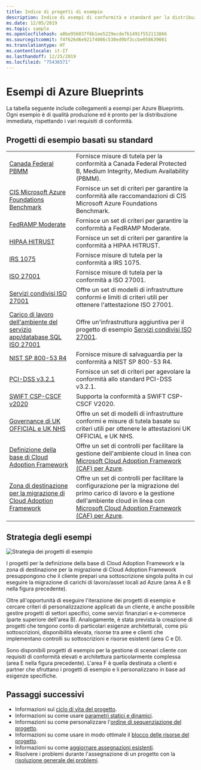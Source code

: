 ```yaml
---
title: Indice di progetti di esempio
description: Indice di esempi di conformità e standard per la distribuzione di ambienti, criteri ed elementi di base di Cloud Adoptions Framework con Azure Blueprints.
ms.date: 12/05/2019
ms.topic: sample
ms.openlocfilehash: a0be956037f6b1ee5229ecde7b1491f552113866
ms.sourcegitcommit: f4f626d6e92174086c530ed9bf3ccbe058639081
ms.translationtype: HT
ms.contentlocale: it-IT
ms.lasthandoff: 12/25/2019
ms.locfileid: "75436571"
---
```

# <a name="azure-blueprints-samples"></a>Esempi di Azure Blueprints

La tabella seguente include collegamenti a esempi per Azure Blueprints. Ogni esempio è di qualità produzione ed è pronto per la distribuzione immediata, rispettando i vari requisiti di conformità.

## <a name="standards-based-blueprint-samples"></a>Progetti di esempio basati su standard

|  |  |
|---------|---------|
| [Canada Federal PBMM](./canada-federal-pbmm/index.md) | Fornisce misure di tutela per la conformità a Canada Federal Protected B, Medium Integrity, Medium Availability (PBMM). |
| [CIS Microsoft Azure Foundations Benchmark](./cis-azure-1.1.0/index.md)| Fornisce un set di criteri per garantire la conformità alle raccomandazioni di CIS Microsoft Azure Foundations Benchmark. |
| [FedRAMP Moderate](./fedramp-m/index.md) | Fornisce un set di criteri per garantire la conformità a FedRAMP Moderate. |
| [HIPAA HITRUST](./HIPAA-HITRUST/index.md) | Fornisce un set di criteri per garantire la conformità a HIPAA HITRUST. |
| [IRS 1075](./irs-1075/index.md) | Fornisce misure di tutela per la conformità a IRS 1075.|
| [ISO 27001](./iso27001/index.md) | Fornisce misure di tutela per la conformità a ISO 27001. |
| [Servizi condivisi ISO 27001](./iso27001-shared/index.md) | Offre un set di modelli di infrastrutture conformi e limiti di criteri utili per ottenere l'attestazione ISO 27001. |
| [Carico di lavoro dell'ambiente del servizio app/database SQL ISO 27001](./iso27001-ase-sql-workload/index.md) | Offre un'infrastruttura aggiuntiva per il progetto di esempio [Servizi condivisi ISO 27001](./iso27001-shared/index.md). |
| [NIST SP 800-53 R4](./nist-sp-800-53-rev4/index.md) | Fornisce misure di salvaguardia per la conformità a NIST SP 800-53 R4. |
| [PCI-DSS v3.2.1](./pci-dss-3.2.1/index.md) | Fornisce un set di criteri per agevolare la conformità allo standard PCI-DSS v3.2.1. |
| [SWIFT CSP-CSCF v2020](./swift-2020/index.md) | Supporta la conformità a SWIFT CSP-CSCF V2020. |
| [Governance di UK OFFICIAL e UK NHS](./ukofficial/index.md) | Offre un set di modelli di infrastrutture conformi e misure di tutela basate su criteri utili per ottenere le attestazioni UK OFFICIAL e UK NHS. |
| [Definizione della base di Cloud Adoption Framework](./caf-foundation/index.md) | Offre un set di controlli per facilitare la gestione dell'ambiente cloud in linea con [Microsoft Cloud Adoption Framework (CAF) per Azure](/azure/architecture/cloud-adoption/governance/journeys/index). |
| [Zona di destinazione per la migrazione di Cloud Adoption Framework](./caf-migrate-landing-zone/index.md) | Offre un set di controlli per facilitare la configurazione per la migrazione del primo carico di lavoro e la gestione dell'ambiente cloud in linea con [Microsoft Cloud Adoption Framework (CAF) per Azure](/azure/architecture/cloud-adoption/migrate/index). |

## <a name="samples-strategy"></a>Strategia degli esempi

![Strategia dei progetti di esempio](../media/blueprint-samples-strategy.png)

I progetti per la definizione della base di Cloud Adoption Framework e la zona di destinazione per la migrazione di Cloud Adoption Framework presuppongono che il cliente prepari una sottoscrizione singola pulita in cui eseguire la migrazione di carichi di lavoro/asset locali ad Azure
(area A e B nella figura precedente).  

Oltre all'opportunità di eseguire l'iterazione dei progetti di esempio e cercare criteri di personalizzazione applicati da un cliente, è anche possibile gestire progetti di settori specifici, come servizi finanziari e e-commerce (parte superiore dell'area B). Analogamente, è stata prevista la creazione di progetti che tengono conto di particolari esigenze architetturali, come più sottoscrizioni, disponibilità elevata, risorse tra aree e clienti che implementano controlli su sottoscrizioni e risorse esistenti (area C e D).

Sono disponibili progetti di esempio per la gestione di scenari cliente con requisiti di conformità elevati e architettura particolarmente complessa (area E nella figura precedente). L'area F è quella destinata a clienti e partner che sfruttano i progetti di esempio e li personalizzano in base ad esigenze specifiche.

## <a name="next-steps"></a>Passaggi successivi

- Informazioni sul [ciclo di vita del progetto](../concepts/lifecycle.md).
- Informazioni su come usare [parametri statici e dinamici](../concepts/parameters.md).
- Informazioni su come personalizzare l'[ordine di sequenziazione del progetto](../concepts/sequencing-order.md).
- Informazioni su come usare in modo ottimale il [blocco delle risorse del progetto](../concepts/resource-locking.md).
- Informazioni su come [aggiornare assegnazioni esistenti](../how-to/update-existing-assignments.md).
- Risolvere i problemi durante l'assegnazione di un progetto con la [risoluzione generale dei problemi](../troubleshoot/general.md).
